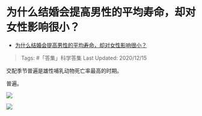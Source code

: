 # 为什么结婚会提高男性的平均寿命，却对女性影响很小？

- [为什么结婚会提高男性的平均寿命，却对女性影响很小？](https://www.zhihu.com/question/419812685/answer/1458432914)

>Tags: #「答集」科学答集
>Last Updated: 2020/12/15

交配季节普遍是雄性哺乳动物死亡率最高的时期。

普遍。

![](https://pic4.zhimg.com/50/v2-52530620183740a2eca505adbc5c7a6c_720w.jpg?source=c8b7c179)

![](https://pic2.zhimg.com/80/v2-63e2669474e728967f6868b5cbe540c7_1440w.jpg?source=c8b7c179)